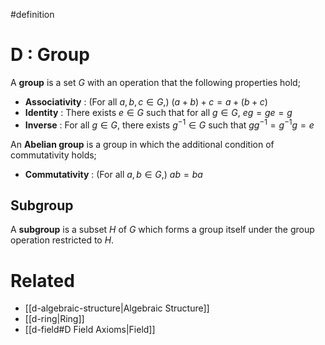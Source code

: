 #definition 
# D : Group
A **group** is a set $G$ with an operation that the following properties hold;
- **Associativity** : (For all $a,b,c\in G$,) $(a+b)+c=a+(b+c)$
- **Identity** : There exists $e\in G$ such that for all $g\in G$, $eg=ge=g$
- **Inverse** : For all $g\in G$, there exists $g^{-1}\in G$ such that $gg^{-1}=g^{-1}g=e$

An **Abelian group** is a group in which the additional condition of commutativity holds;
- **Commutativity** : (For all $a,b\in G$,) $ab=ba$

## Subgroup
A **subgroup** is a subset $H$ of $G$ which forms a group itself under the group operation restricted to $H$.

# Related
- [[d-algebraic-structure|Algebraic Structure]]
- [[d-ring|Ring]]
- [[d-field#D Field Axioms|Field]]